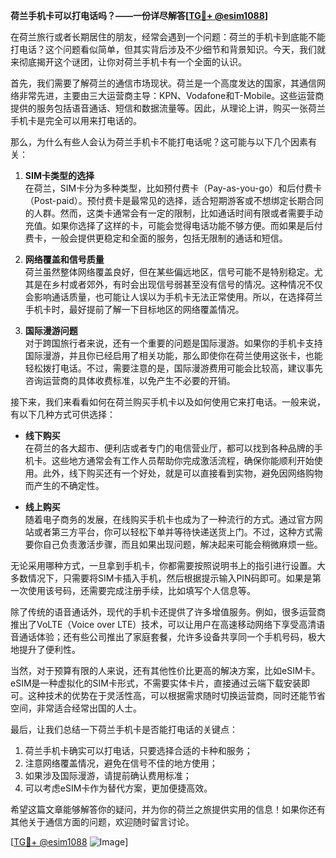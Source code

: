 **荷兰手机卡可以打电话吗？——一份详尽解答[[TG💪+ @esim1088](https://t.me/s/esim1088)]**

在荷兰旅行或者长期居住的朋友，经常会遇到一个问题：荷兰的手机卡到底能不能打电话？这个问题看似简单，但其实背后涉及不少细节和背景知识。今天，我们就来彻底揭开这个谜团，让你对荷兰手机卡有一个全面的认识。

首先，我们需要了解荷兰的通信市场现状。荷兰是一个高度发达的国家，其通信网络非常先进，主要由三大运营商主导：KPN、Vodafone和T-Mobile。这些运营商提供的服务包括语音通话、短信和数据流量等。因此，从理论上讲，购买一张荷兰手机卡是完全可以用来打电话的。

那么，为什么有些人会认为荷兰手机卡不能打电话呢？这可能与以下几个因素有关：

1. **SIM卡类型的选择**  
   在荷兰，SIM卡分为多种类型，比如预付费卡（Pay-as-you-go）和后付费卡（Post-paid）。预付费卡是最常见的选择，适合短期游客或不想绑定长期合同的人群。然而，这类卡通常会有一定的限制，比如通话时间有限或者需要手动充值。如果你选择了这样的卡，可能会觉得电话功能不够方便。而如果是后付费卡，一般会提供更稳定和全面的服务，包括无限制的通话和短信。

2. **网络覆盖和信号质量**  
   荷兰虽然整体网络覆盖良好，但在某些偏远地区，信号可能不是特别稳定。尤其是在乡村或者郊外，有时会出现信号弱甚至没有信号的情况。这种情况不仅会影响通话质量，也可能让人误以为手机卡无法正常使用。所以，在选择荷兰手机卡时，最好提前了解一下目标地区的网络覆盖情况。

3. **国际漫游问题**  
   对于跨国旅行者来说，还有一个重要的问题是国际漫游。如果你的手机卡支持国际漫游，并且你已经启用了相关功能，那么即使你在荷兰使用这张卡，也能轻松拨打电话。不过，需要注意的是，国际漫游费用可能会比较高，建议事先咨询运营商的具体收费标准，以免产生不必要的开销。

接下来，我们来看看如何在荷兰购买手机卡以及如何使用它来打电话。一般来说，有以下几种方式可供选择：

- **线下购买**  
  在荷兰的各大超市、便利店或者专门的电信营业厅，都可以找到各种品牌的手机卡。这些地方通常会有工作人员帮助你完成激活流程，确保你能顺利开始使用。此外，线下购买还有一个好处，就是可以直接看到实物，避免因网络购物而产生的不确定性。

- **线上购买**  
  随着电子商务的发展，在线购买手机卡也成为了一种流行的方式。通过官方网站或者第三方平台，你可以轻松下单并等待快递送货上门。不过，这种方式需要你自己负责激活步骤，而且如果出现问题，解决起来可能会稍微麻烦一些。

无论采用哪种方式，一旦拿到手机卡，你都需要按照说明书上的指引进行设置。大多数情况下，只需要将SIM卡插入手机，然后根据提示输入PIN码即可。如果是第一次使用该号码，还需要完成注册手续，比如填写个人信息等。

除了传统的语音通话外，现代的手机卡还提供了许多增值服务。例如，很多运营商推出了VoLTE（Voice over LTE）技术，可以让用户在高速移动网络下享受高清语音通话体验；还有些公司推出了家庭套餐，允许多设备共享同一个手机号码，极大地提升了便利性。

当然，对于预算有限的人来说，还有其他性价比更高的解决方案，比如eSIM卡。eSIM是一种虚拟化的SIM卡形式，不需要实体卡片，直接通过云端下载安装即可。这种技术的优势在于灵活性高，可以根据需求随时切换运营商，同时还能节省空间，非常适合经常出国的人士。

最后，让我们总结一下荷兰手机卡是否能打电话的关键点：

1. 荷兰手机卡确实可以打电话，只要选择合适的卡种和服务；
2. 注意网络覆盖情况，避免在信号不佳的地方使用；
3. 如果涉及国际漫游，请提前确认费用标准；
4. 可以考虑eSIM卡作为替代方案，更加便捷高效。

希望这篇文章能够解答你的疑问，并为你的荷兰之旅提供实用的信息！如果你还有其他关于通信方面的问题，欢迎随时留言讨论。

[[TG💪+ @esim1088](https://t.me/s/esim1088) ![Image](https://i.postimg.cc/4NQfJmqS/Snipaste-2025-05-13-00-14-12.png)]